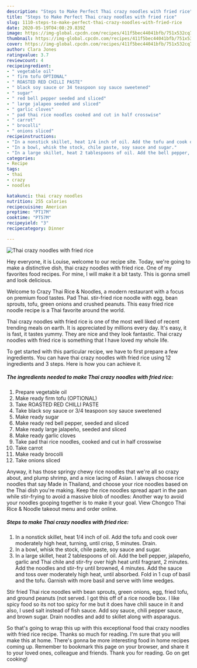 ```yaml
---
description: "Steps to Make Perfect Thai crazy noodles with fried rice"
title: "Steps to Make Perfect Thai crazy noodles with fried rice"
slug: 1110-steps-to-make-perfect-thai-crazy-noodles-with-fried-rice
date: 2020-05-19T04:08:29.839Z
image: https://img-global.cpcdn.com/recipes/411f5bec44041bfb/751x532cq70/thai-crazy-noodles-with-fried-rice-recipe-main-photo.jpg
thumbnail: https://img-global.cpcdn.com/recipes/411f5bec44041bfb/751x532cq70/thai-crazy-noodles-with-fried-rice-recipe-main-photo.jpg
cover: https://img-global.cpcdn.com/recipes/411f5bec44041bfb/751x532cq70/thai-crazy-noodles-with-fried-rice-recipe-main-photo.jpg
author: Clara Jones
ratingvalue: 3.7
reviewcount: 4
recipeingredient:
- " vegetable oil"
- " firm tofu OPTIONAL"
- " ROASTED RED CHILLI PASTE"
- " black soy sauce or 34 teaspoon soy sauce sweetened"
- " sugar"
- " red bell pepper seeded and sliced"
- " large jalapeo seeded and sliced"
- " garlic cloves"
- " pad thai rice noodles cooked and cut in half crosswise"
- " carrot"
- " brocolli"
- " onions sliced"
recipeinstructions:
- "In a nonstick skillet, heat 1/4 inch of oil. Add the tofu and cook over moderately high heat, turning, until crisp, 5 minutes. Drain."
- "In a bowl, whisk the stock, chile paste, soy sauce and sugar."
- "In a large skillet, heat 2 tablespoons of oil. Add the bell pepper, jalapeño, garlic and Thai chile and stir-fry over high heat until fragrant, 2 minutes. Add the noodles and stir-fry until browned, 4 minutes. Add the sauce and toss over moderately high heat, until absorbed. Fold in 1 cup of basil and the tofu. Garnish with more basil and serve with lime wedges."
categories:
- Recipe
tags:
- thai
- crazy
- noodles

katakunci: thai crazy noodles 
nutrition: 255 calories
recipecuisine: American
preptime: "PT17M"
cooktime: "PT57M"
recipeyield: "3"
recipecategory: Dinner

---
```



![Thai crazy noodles with fried rice](https://img-global.cpcdn.com/recipes/411f5bec44041bfb/751x532cq70/thai-crazy-noodles-with-fried-rice-recipe-main-photo.jpg)

Hey everyone, it is Louise, welcome to our recipe site. Today, we're going to make a distinctive dish, thai crazy noodles with fried rice. One of my favorites food recipes. For mine, I will make it a bit tasty. This is gonna smell and look delicious.

Welcome to Crazy Thai Rice &amp; Noodles, a modern restaurant with a focus on premium food tastes. Pad Thai. stir-fried rice noodle with egg, bean sprouts, tofu, green onions and crushed peanuts. This easy fried rice noodle recipe is a Thai favorite around the world.

Thai crazy noodles with fried rice is one of the most well liked of recent trending meals on earth. It is appreciated by millions every day. It's easy, it is fast, it tastes yummy. They are nice and they look fantastic. Thai crazy noodles with fried rice is something that I have loved my whole life.


To get started with this particular recipe, we have to first prepare a few ingredients. You can have thai crazy noodles with fried rice using 12 ingredients and 3 steps. Here is how you can achieve it.

<!--inarticleads1-->

##### The ingredients needed to make Thai crazy noodles with fried rice:

1. Prepare  vegetable oil
1. Make ready  firm tofu (OPTIONAL)
1. Take  ROASTED RED CHILLI PASTE
1. Take  black soy sauce or 3/4 teaspoon soy sauce sweetened
1. Make ready  sugar
1. Make ready  red bell pepper, seeded and sliced
1. Make ready  large jalapeño, seeded and sliced
1. Make ready  garlic cloves
1. Take  pad thai rice noodles, cooked and cut in half crosswise
1. Take  carrot
1. Make ready  brocolli
1. Take  onions sliced


Anyway, it has those springy chewy rice noodles that we&#39;re all so crazy about, and plump shrimp, and a nice lacing of Asian. I always choose rice noodles that say Made in Thailand, and choose your rice noodles based on the Thai dish you&#39;re making. Keep the rice noodles spread apart in the pan while stir-frying to avoid a massive blob of noodles: Another way to avoid your noodles gooping together is to make it your goal. View Chongco Thai Rice &amp; Noodle takeout menu and order online. 

<!--inarticleads2-->

##### Steps to make Thai crazy noodles with fried rice:

1. In a nonstick skillet, heat 1/4 inch of oil. Add the tofu and cook over moderately high heat, turning, until crisp, 5 minutes. Drain.
1. In a bowl, whisk the stock, chile paste, soy sauce and sugar.
1. In a large skillet, heat 2 tablespoons of oil. Add the bell pepper, jalapeño, garlic and Thai chile and stir-fry over high heat until fragrant, 2 minutes. Add the noodles and stir-fry until browned, 4 minutes. Add the sauce and toss over moderately high heat, until absorbed. Fold in 1 cup of basil and the tofu. Garnish with more basil and serve with lime wedges.


Stir fried Thai rice noodles with bean sprouts, green onions, egg, fried tofu, and ground peanuts (not served. I got this off of a rice noodle box. I like spicy food so its not too spicy for me but it does have chili sauce in it and also, I used salt instead of fish sauce. Add soy sauce, chili pepper sauce, and brown sugar. Drain noodles and add to skillet along with asparagus. 

So that's going to wrap this up with this exceptional food thai crazy noodles with fried rice recipe. Thanks so much for reading. I'm sure that you will make this at home. There's gonna be more interesting food in home recipes coming up. Remember to bookmark this page on your browser, and share it to your loved ones, colleague and friends. Thank you for reading. Go on get cooking!
